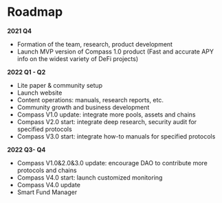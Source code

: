 # Roadmap

**2021 Q4**

* Formation of the team, research, product development
* Launch MVP version of Compass 1.0 product (Fast and accurate APY info on the widest variety of DeFi projects)

**2022 Q1 - Q2**

* Lite paper & community setup
* Launch website
* Content operations: manuals, research reports, etc.
* Community growth and business development
* Compass V1.0 update: integrate more pools, assets and chains
* Compass V2.0 start: integrate deep research, security audit for specified protocols
* Compass V3.0 start: integrate how-to manuals for specified protocols

**2022 Q3- Q4**

* Compass V1.0&2.0&3.0 update: encourage DAO to contribute more protocols and chains
* Compass V4.0 start: launch customized monitoring
* Compass V4.0 update
* Smart Fund Manager
